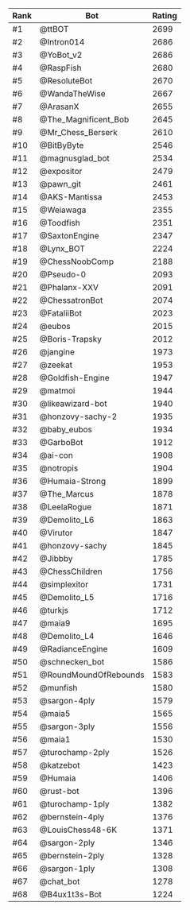 Rank|Bot|Rating
---|---|---
#1|@ttBOT|2699
#2|@Intron014|2686
#3|@YoBot_v2|2686
#4|@RaspFish|2680
#5|@ResoluteBot|2670
#6|@WandaTheWise|2667
#7|@ArasanX|2655
#8|@The_Magnificent_Bob|2645
#9|@Mr_Chess_Berserk|2610
#10|@BitByByte|2546
#11|@magnusglad_bot|2534
#12|@expositor|2479
#13|@pawn_git|2461
#14|@AKS-Mantissa|2453
#15|@Weiawaga|2355
#16|@Toodfish|2351
#17|@SaxtonEngine|2347
#18|@Lynx_BOT|2224
#19|@ChessNoobComp|2188
#20|@Pseudo-0|2093
#21|@Phalanx-XXV|2091
#22|@ChessatronBot|2074
#23|@FataliiBot|2023
#24|@eubos|2015
#25|@Boris-Trapsky|2012
#26|@jangine|1973
#27|@zeekat|1953
#28|@Goldfish-Engine|1947
#29|@matmoi|1944
#30|@likeawizard-bot|1940
#31|@honzovy-sachy-2|1935
#32|@baby_eubos|1934
#33|@GarboBot|1912
#34|@ai-con|1908
#35|@notropis|1904
#36|@Humaia-Strong|1899
#37|@The_Marcus|1878
#38|@LeelaRogue|1871
#39|@Demolito_L6|1863
#40|@Virutor|1847
#41|@honzovy-sachy|1845
#42|@Jibbby|1785
#43|@ChessChildren|1756
#44|@simplexitor|1731
#45|@Demolito_L5|1716
#46|@turkjs|1712
#47|@maia9|1695
#48|@Demolito_L4|1646
#49|@RadianceEngine|1609
#50|@schnecken_bot|1586
#51|@RoundMoundOfRebounds|1583
#52|@munfish|1580
#53|@sargon-4ply|1579
#54|@maia5|1565
#55|@sargon-3ply|1556
#56|@maia1|1530
#57|@turochamp-2ply|1526
#58|@katzebot|1423
#59|@Humaia|1406
#60|@rust-bot|1396
#61|@turochamp-1ply|1382
#62|@bernstein-4ply|1376
#63|@LouisChess48-6K|1371
#64|@sargon-2ply|1346
#65|@bernstein-2ply|1328
#66|@sargon-1ply|1308
#67|@chat_bot|1278
#68|@B4ux1t3s-Bot|1224
